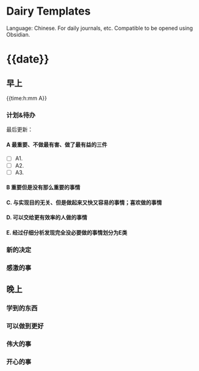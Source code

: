 # Dairy Templates
Language: Chinese.
For daily journals, etc. 
Compatible to be opened using Obsidian.


# {{date}}
## 早上
{{time:h:mm A}}
### 计划&待办
最后更新：
#### A 最重要、不做最有害、做了最有益的三件
- [ ] A1.
- [ ] A2.
- [ ] A3. 
      
#### B 重要但是没有那么重要的事情

#### C. 与实现目的无关、但是做起来又快又容易的事情；喜欢做的事情

#### D. 可以交给更有效率的人做的事情


#### E. 经过仔细分析发现完全没必要做的事情划分为E类

### 新的决定

### 感激的事

## 晚上
### 学到的东西

### 可以做到更好

### 伟大的事

### 开心的事
